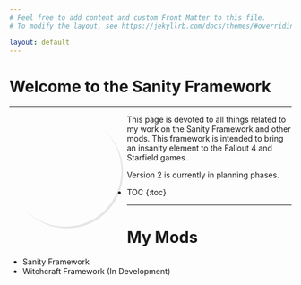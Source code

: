 ```yaml
---
# Feel free to add content and custom Front Matter to this file.
# To modify the layout, see https://jekyllrb.com/docs/themes/#overriding-theme-defaults

layout: default
---
```

# Welcome to the Sanity Framework
***
<div id="demo" style="width: 200px; height: 200px; background-image: url('https://pbs.twimg.com/profile_images/1758299335639343105/OW6LdlZ9_400x400.jpg'); background-size: cover; border-radius: 50%;box-shadow:3px 3px 1px #331c1c1c; float: left; margin-right: 10px; margin-bottom: 10px;"></div>

This page is devoted to all things related to my work on the Sanity Framework and other mods.  This framework is intended to bring an insanity element to the Fallout 4 and Starfield games.

Version 2 is currently in planning phases.

* TOC {:toc}

***
# My Mods

- Sanity Framework
- Witchcraft Framework (In Development)
